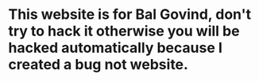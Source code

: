 # This website is for Bal Govind, don't try to hack it otherwise you will be hacked automatically because I created a bug not website.
